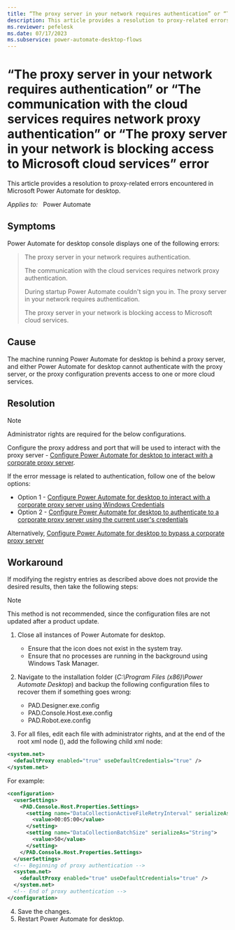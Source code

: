 ```yaml
---
title: “The proxy server in your network requires authentication” or “The communication with the cloud services requires network proxy authentication” or “The proxy server in your network is blocking access to Microsoft cloud services” error
description: This article provides a resolution to proxy-related errors encountered in Microsoft Power Automate for desktop.
ms.reviewer: pefelesk
ms.date: 07/17/2023
ms.subservice: power-automate-desktop-flows
---
```

# “The proxy server in your network requires authentication” or “The communication with the cloud services requires network proxy authentication” or “The proxy server in your network is blocking access to Microsoft cloud services” error

This article provides a resolution to proxy-related errors encountered in Microsoft Power Automate for desktop.

_Applies to:_ &nbsp; Power Automate

## Symptoms

Power Automate for desktop console displays one of the following errors:

> The proxy server in your network requires authentication.
> 
> The communication with the cloud services requires network proxy authentication.
> 
> During startup Power Automate couldn't sign you in. The proxy server in your network requires authentication.
> 
> The proxy server in your network is blocking access to Microsoft cloud services.

## Cause

The machine running Power Automate for desktop is behind a proxy server, and either Power Automate for desktop cannot authenticate with the proxy server, or the proxy configuration prevents access to one or more cloud services.

## Resolution

> [!NOTE]
> Administrator rights are required for the below configurations.

Configure the proxy address and port that will be used to interact with the proxy server - [Configure Power Automate for desktop to interact with a corporate proxy server](/power-automate/desktop-flows/governance#configure-power-automate-for-desktop-to-interact-with-a-corporate-proxy-server).

If the error message is related to authentication, follow one of the below options:
- Option 1 - [Configure Power Automate for desktop to interact with a corporate proxy server using Windows Credentials](/power-automate/desktop-flows/governance#configure-power-automate-for-desktop-to-authenticate-to-a-corporate-proxy-server-using-windows-credentials)
- Option 2 - [Configure Power Automate for desktop to authenticate to a corporate proxy server using the current user's credentials](/power-automate/desktop-flows/governance#configure-power-automate-for-desktop-to-authenticate-to-a-corporate-proxy-server-using-the-current-users-credentials)
  
Alternatively, [Configure Power Automate for desktop to bypass a corporate proxy server](/power-automate/desktop-flows/governance#configure-power-automate-for-desktop-to-bypass-a-corporate-proxy-server)


## Workaround

If modifying the registry entries as described above does not provide the desired results, then take the following steps:
> [!NOTE]
> This method is not recommended, since the configuration files are not updated after a product update.

1. Close all instances of Power Automate for desktop.
   
   - Ensure that the icon does not exist in the system tray.
   - Ensure that no processes are running in the background using Windows Task Manager.

2. Navigate to the installation folder (_C:\Program Files (x86)\Power Automate Desktop_) and backup the following configuration files to recover them if something goes wrong:

   - PAD.Designer.exe.config
   - PAD.Console.Host.exe.config
   - PAD.Robot.exe.config

3. For all files, edit each file with administrator rights, and at the end of the root xml node (<configuration>), add the following child xml node:

```xml
<system.net> 
  <defaultProxy enabled="true" useDefaultCredentials="true" />
</system.net>
```

For example:
```xml
<configuration>
  <userSettings>
    <PAD.Console.Host.Properties.Settings>
      <setting name="DataCollectionActiveFileRetryInterval" serializeAs="String">
        <value>00:05:00</value>
      </setting>
      <setting name="DataCollectionBatchSize" serializeAs="String">
        <value>50</value>
      </setting>
    </PAD.Console.Host.Properties.Settings>
  </userSettings>
  <!-- Beginning of proxy authentication -->
  <system.net>
    <defaultProxy enabled="true" useDefaultCredentials="true" />
  </system.net>
  <!-- End of proxy authentication -->
</configuration>
```

4. Save the changes.
5. Restart Power Automate for desktop.
